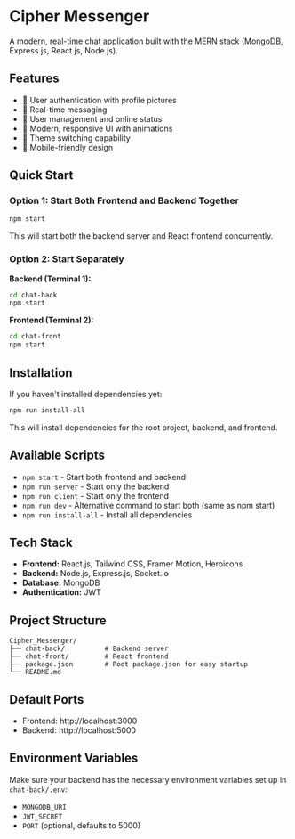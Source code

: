 # Cipher Messenger

A modern, real-time chat application built with the MERN stack (MongoDB, Express.js, React.js, Node.js).

## Features

- 🔐 User authentication with profile pictures
- 💬 Real-time messaging
- 👥 User management and online status
- 🎨 Modern, responsive UI with animations
- 🌙 Theme switching capability
- 📱 Mobile-friendly design

## Quick Start

### Option 1: Start Both Frontend and Backend Together
```bash
npm start
```
This will start both the backend server and React frontend concurrently.

### Option 2: Start Separately

**Backend (Terminal 1):**
```bash
cd chat-back
npm start
```

**Frontend (Terminal 2):**
```bash
cd chat-front
npm start
```

## Installation

If you haven't installed dependencies yet:
```bash
npm run install-all
```

This will install dependencies for the root project, backend, and frontend.

## Available Scripts

- `npm start` - Start both frontend and backend
- `npm run server` - Start only the backend
- `npm run client` - Start only the frontend
- `npm run dev` - Alternative command to start both (same as npm start)
- `npm run install-all` - Install all dependencies

## Tech Stack

- **Frontend:** React.js, Tailwind CSS, Framer Motion, Heroicons
- **Backend:** Node.js, Express.js, Socket.io
- **Database:** MongoDB
- **Authentication:** JWT

## Project Structure

```
Cipher_Messenger/
├── chat-back/          # Backend server
├── chat-front/         # React frontend
├── package.json        # Root package.json for easy startup
└── README.md
```

## Default Ports

- Frontend: http://localhost:3000
- Backend: http://localhost:5000

## Environment Variables

Make sure your backend has the necessary environment variables set up in `chat-back/.env`:
- `MONGODB_URI`
- `JWT_SECRET`
- `PORT` (optional, defaults to 5000)
